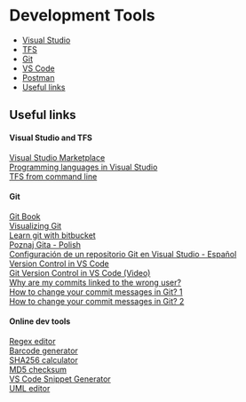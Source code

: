 # Development Tools

* [Visual Studio](https://github.com/abik11/tips-tricks/blob/master/DevTools/VisualStudio.md)
* [TFS](https://github.com/abik11/tips-tricks/blob/master/DevTools/TFS.md)
* [Git](https://github.com/abik11/tips-tricks/blob/master/DevTools/Git.md)
* [VS Code](https://github.com/abik11/tips-tricks/blob/master/DevTools/VSCode.md)
* [Postman](https://github.com/abik11/tips-tricks/blob/master/DevTools/Postman.md)
* [Useful links](#useful-links)

## Useful links

#### Visual Studio and TFS
[Visual Studio Marketplace](https://marketplace.visualstudio.com/)<br />
[Programming languages in Visual Studio](https://docs.microsoft.com/pl-pl/visualstudio/#pivot=languages)<br />
[TFS from command line](https://docs.microsoft.com/pl-pl/vsts/repos/tfvc/use-team-foundation-version-control-commands?view=vsts)<br />

#### Git
[Git Book](https://git-scm.com/book/en/v2)<br />
[Visualizing Git](https://git-school.github.io/visualizing-git/)<br />
[Learn git with bitbucket](https://www.atlassian.com/git/tutorials/learn-git-with-bitbucket-cloud)<br />
[Poznaj Gita - Polish](https://poznajgita.pl/)<br />
[Configuración de un repositorio Git en Visual Studio - Español](https://www.kabel.es/configuracion-git-visual-studio/)<br />
[Version Control in VS Code](https://code.visualstudio.com/docs/editor/versioncontrol)<br />
[Git Version Control in VS Code (Video)](https://code.visualstudio.com/docs/introvideos/versioncontrol)<br />
[Why are my commits linked to the wrong user?](https://help.github.com/articles/why-are-my-commits-linked-to-the-wrong-user/)<br />
[How to change your commit messages in Git? 1](https://gist.github.com/nepsilon/156387acf9e1e72d48fa35c4fabef0b4)<br />
[How to change your commit messages in Git? 2](https://stackoverflow.com/questions/179123/how-to-modify-existing-unpushed-commit-messages)<br />

#### Online dev tools
[Regex editor](http://regexr.com/)<br />
[Barcode generator](http://barcode.tec-it.com/en)<br />
[SHA256 calculator](http://www.xorbin.com/tools/sha256-hash-calculator)<br />
[MD5 checksum](http://onlinemd5.com/)<br />
[VS Code Snippet Generator](https://snippet-generator.app/)<br />
[UML editor](https://www.draw.io/)<br />
